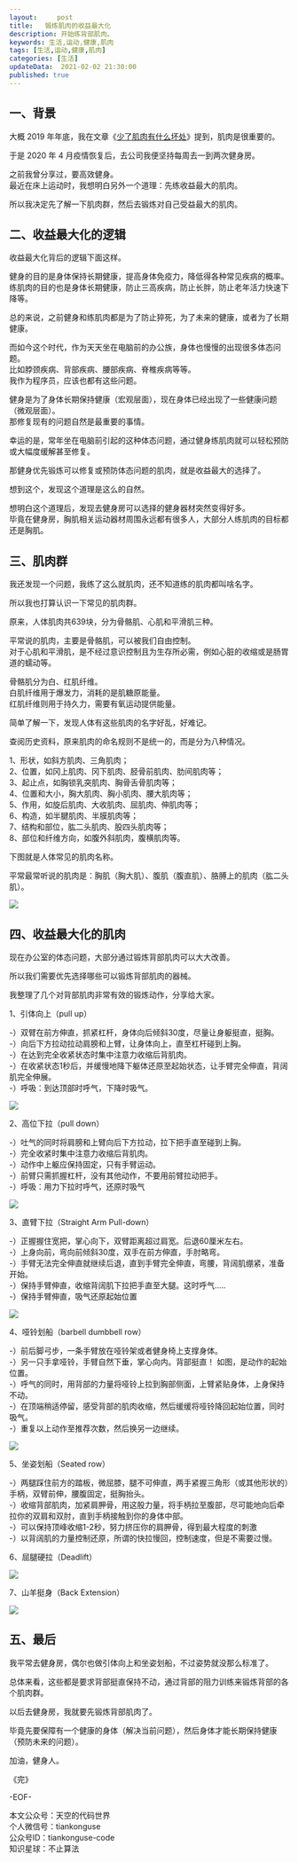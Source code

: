 ```yaml
---   
layout:     post  
title:   锻炼肌肉的收益最大化 
description: 开始练背部肌肉。     
keywords: 生活,运动,健康,肌肉  
tags: [生活,运动,健康,肌肉]    
categories: [生活]  
updateData:  2021-02-02 21:30:00  
published: true  
---  
```



## 一、背景  


大概 2019 年年底，我在文章《[少了肌肉有什么坏处](https://mp.weixin.qq.com/s/kyHhjIpcA1G7f_Hq6MEN0A)》提到，肌肉是很重要的。  


于是 2020 年 4 月疫情恢复后，去公司我便坚持每周去一到两次健身房。  


之前我曾分享过，要高效健身。  
最近在床上运动时，我想明白另外一个道理：先练收益最大的肌肉。  


所以我决定先了解一下肌肉群，然后去锻炼对自己受益最大的肌肉。  



## 二、收益最大化的逻辑  
 

收益最大化背后的逻辑下面这样。  


健身的目的是身体保持长期健康，提高身体免疫力，降低得各种常见疾病的概率。  
练肌肉的目的也是身体长期健康，防止三高疾病，防止长胖，防止老年活力快速下降等。  


总的来说，之前健身和练肌肉都是为了防止猝死，为了未来的健康，或者为了长期健康。  


而如今这个时代，作为天天坐在电脑前的办公族，身体也慢慢的出现很多体态问题。  
比如脖颈疾病、背部疾病、腰部疾病、脊椎疾病等等。  
我作为程序员，应该也都有这些问题。  


健身是为了身体长期保持健康（宏观层面），现在身体已经出现了一些健康问题（微观层面）。  
那修复现有的问题自然是最重要的事情。  


幸运的是，常年坐在电脑前引起的这种体态问题，通过健身练肌肉就可以轻松预防或大幅度缓解甚至修复。  


那健身优先锻炼可以修复或预防体态问题的肌肉，就是收益最大的选择了。  


想到这个，发现这个道理是这么的自然。  



想明白这个道理后，发现去健身房可以选择的健身器材突然变得好多。  
毕竟在健身房，胸肌相关运动器材周围永远都有很多人，大部分人练肌肉的目标都还是胸肌。  
 

## 三、肌肉群  


我还发现一个问题，我练了这么就肌肉，还不知道练的肌肉都叫啥名字。  



所以我也打算认识一下常见的肌肉群。  


原来，人体肌肉共639块，分为骨骼肌、心肌和平滑肌三种。  


平常说的肌肉，主要是骨骼肌，可以被我们自由控制。  
对于心肌和平滑肌，是不经过意识控制且为生存所必需，例如心脏的收缩或是肠胃道的蠕动等。  


骨骼肌分为白、红肌纤维。  
白肌纤维用于爆发力，消耗的是肌糖原能量。  
红肌纤维则用于持久力，需要有氧运动提供能量。  


简单了解一下，发现人体有这些肌肉的名字好乱，好难记。  


查阅历史资料，原来肌肉的命名规则不是统一的，而是分为八种情况。  


1、形状，如斜方肌肉、三角肌肉；  
2、位置，如冈上肌肉、冈下肌肉、胫骨前肌肉、肋间肌肉等；  
3、起止点，如胸锁乳突肌肉、胸骨舌骨肌肉等；  
4、位置和大小，胸大肌肉、胸小肌肉、腰大肌肉等；  
5、作用，如旋后肌肉、大收肌肉、屈肌肉、伸肌肉等；  
6、构造，如半腱肌肉、半膜肌肉等；  
7、结构和部位，肱二头肌肉、股四头肌肉等；  
8、部位和纤维方向，如腹外斜肌肉，腹横肌肉等。  


下图就是人体常见的肌肉名称。  


平常最常听说的肌肉是：胸肌（胸大肌）、腹肌（腹直肌）、胳膊上的肌肉（肱二头肌）。  


![](https://res.tiankonguse.com/images/2021/02/02/001.jpg)  


## 四、收益最大化的肌肉  


现在办公室的体态问题，大部分通过锻炼背部肌肉可以大大改善。  


所以我们需要优先选择哪些可以锻炼背部肌肉的器械。  


我整理了几个对背部肌肉非常有效的锻炼动作，分享给大家。  


1、引体向上（pull up）  


-）双臂在前方伸直，抓紧杠杆，身体向后倾斜30度，尽量让身躯挺直，挺胸。  
-）向后下方拉动拉动肩膀和上臂，让身体向上，直至杠杆碰到上胸。  
-）在达到完全收紧状态时集中注意力收缩后背肌肉。  
-）在收紧状态1秒后，并缓慢地降下躯体还原至起始状态，让手臂完全伸直，背阔肌完全伸展。  
-）呼吸：到达顶部时呼气，下降时吸气。  


![](https://res.tiankonguse.com/images/2021/02/02/002.png)  


2、高位下拉（pull down）  


-）吐气的同时将肩膀和上臂向后下方拉动，拉下把手直至碰到上胸。  
-）完全收紧时集中注意力收缩后背肌肉。  
-）动作中上躯应保持固定，只有手臂运动。  
-）前臂只需抓握杠杆，没有其他动作，不要用前臂拉动把手。  
-）呼吸：用力下拉时呼气，还原时吸气  



![](https://res.tiankonguse.com/images/2021/02/02/003.png)  


3、直臂下拉（Straight Arm Pull-down）  


-）正握握住宽把，掌心向下，双臂距离超过肩宽。后退60厘米左右。  
-）上身向前，弯向前倾斜30度，双手在前方伸直，手肘略弯。  
-）手臂无法完全伸直就继续后退，直到手臂完全伸直，弯腰，背阔肌绷紧，准备开始。  
-）保持手臂伸直，收缩背阔肌下拉把手直至大腿。这时呼气.....  
-）保持手臂伸直，吸气还原起始位置  



![](https://res.tiankonguse.com/images/2021/02/02/004.png)  



4、哑铃划船（barbell dumbbell row）  


-）前后脚弓步，一条手臂放在哑铃架或者健身椅上支撑身体。  
-）另一只手拿哑铃，手臂自然下垂，掌心向内。背部挺直！ 如图，是动作的起始位置。  
-）呼气的同时，用背部的力量将哑铃上拉到胸部侧面，上臂紧贴身体，上身保持不动。  
-）在顶端稍适停留，感受背部的肌肉收缩，然后缓缓将哑铃降回起始位置，同时吸气。  
-）重复以上动作至推荐次数，然后换另一边继续。  



![](https://res.tiankonguse.com/images/2021/02/02/005.png)  


5、坐姿划船（Seated row）  


-）两腿踩住前方的踏板，微屈膝，腿不可伸直，两手紧握三角形（或其他形状的）手柄，双臂前伸，腰腹固定，挺胸抬头。  
-）收缩背部肌肉，加紧肩胛骨，用这股力量，将手柄拉至腹部，尽可能地向后牵拉你的双肩和双肘，直到手柄接触到你的身体中部。  
-）可以保持顶峰收缩1-2秒，努力挤压你的肩胛骨，得到最大程度的刺激  
-）以背阔肌的力量控制还原，所谓的快拉慢回，控制速度，但是不需要过慢。  


6、屈腿硬拉（Deadlift）  


![](https://res.tiankonguse.com/images/2021/02/02/006.png)  



7、山羊挺身（Back Extension）  


![](https://res.tiankonguse.com/images/2021/02/02/007.png)  


## 五、最后  


我平常去健身房，偶尔也做引体向上和坐姿划船，不过姿势就没那么标准了。  


总体来看，这些都是要求背部挺直保持不动，通过背部的阻力训练来锻炼背部的各个肌肉群。  


以后去健身房，我就要先锻炼背部肌肉了。  


毕竟先要保障有一个健康的身体（解决当前问题），然后身体才能长期保持健康（预防未来的问题）。  




加油，健身人。  


《完》  


-EOF-  



本文公众号：天空的代码世界  
个人微信号：tiankonguse  
公众号ID：tiankonguse-code  
知识星球：不止算法  

